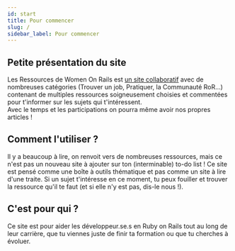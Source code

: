 ```yaml
---
id: start
title: Pour commencer
slug: / 
sidebar_label: Pour commencer
---
```


## Petite présentation du site
Les Ressources de Women On Rails est [un site collaboratif](https://github.com/women-on-rails/ressources) avec de nombreuses catégories (Trouver un job, Pratiquer, la Communauté RoR...) contenant de multiples ressources soigneusement choisies et commentées pour t'informer sur les sujets qui t'intéressent.<br/>
Avec le temps et les participations on pourra même avoir nos propres articles !

## Comment l'utiliser ?
Il y a beaucoup à lire, on renvoit vers de nombreuses ressources, mais ce n'est pas un nouveau site à ajouter sur ton (interminable) to-do list !
Ce site est pensé comme une boîte à outils thématique et pas comme un site à lire d'une traite.  Si un sujet t'intéresse en ce moment, tu peux fouiller et trouver la ressource qu'il te faut (et si elle n'y est pas, dis-le nous !).

## C'est pour qui ?
Ce site est pour aider les développeur.se.s en Ruby on Rails tout au long de leur carrière, que tu viennes juste de finir ta formation ou que tu cherches à évoluer.
